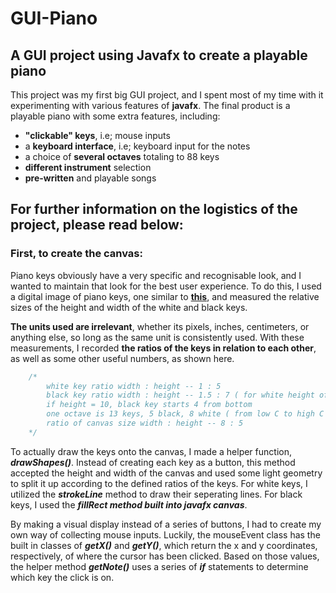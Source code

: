 # GUI-Piano
A GUI project using Javafx to create a playable piano
----------

This project was my first big GUI project, and I spent most of my time with it experimenting with various features of **javafx**. The final product is a playable piano with some extra features, including:
- **"clickable" keys**, i.e; mouse inputs
- a **keyboard interface**, i.e; keyboard input for the notes
- a choice of **several octaves** totaling to 88 keys
- **different instrument** selection
- **pre-written** and playable songs

For further information on the logistics of the project, please read below: 
-------------

### First, to **create the canvas**:

Piano keys obviously have a very specific and recognisable look, and I wanted to maintain that look for the best user experience. To do this, I used a digital image of piano keys, one similar to [**this**](https://upload.wikimedia.org/wikipedia/commons/thumb/1/15/PianoKeyboard.svg/161px-PianoKeyboard.svg.png?20061008130835), and measured the relative sizes of the height and width of the white and black keys. 

**The units used are irrelevant**, whether its pixels, inches, centimeters, or anything else, so long as the same unit is consistently used. With these measurements, I recorded **the ratios of the keys in relation to each other**, as well as some other useful numbers, as shown here. 

```java
    /*
        white key ratio width : height -- 1 : 5
        black key ratio width : height -- 1.5 : 7 ( for white height of 10 )
        if height = 10, black key starts 4 from bottom
        one octave is 13 keys, 5 black, 8 white ( from low C to high C )
        ratio of canvas size width : height -- 8 : 5
    */

```

To actually draw the keys onto the canvas, I made a helper function, ***drawShapes()***. Instead of creating each key as a button, this method accepted the height and width of the canvas and used some light geometry to split it up according to the defined ratios of the keys. For white keys, I utilized the ***strokeLine*** method to draw their seperating lines. For black keys, I used the ***fillRect method built into javafx canvas***. 

By making a visual display instead of a series of buttons, I had to create my own way of collecting mouse inputs. Luckily, the mouseEvent class has the built in classes of ***getX()*** and ***getY()***, which return the x and y coordinates, respectively, of where the cursor has been clicked. Based on those values, the helper method ***getNote()*** uses a series of ***if*** statements to determine which key the click is on. 




